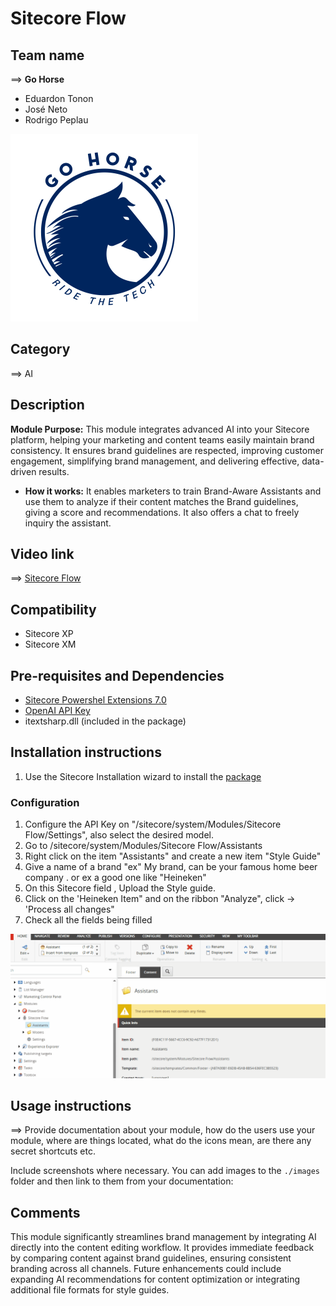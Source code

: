 # Sitecore Flow

## Team name

⟹ **Go Horse**

- Eduardon Tonon
- José Neto
- Rodrigo Peplau

![Go Horse](docs/images/Gohorse-300x300.png)

## Category

⟹ AI

## Description

**Module Purpose:**
This module integrates advanced AI into your Sitecore platform, helping your marketing and content teams easily maintain brand consistency. It ensures brand guidelines are respected, improving customer engagement, simplifying brand management, and delivering effective, data-driven results.

- **How it works:**
  It enables marketers to train Brand-Aware Assistants and use them to analyze if their content matches the Brand guidelines, giving a score and recommendations. It also offers a chat to freely inquiry the assistant.

## Video link

⟹ [Sitecore Flow](https://youtu.be/_t2V36GUc2I)

## Compatibility

- Sitecore XP
- Sitecore XM

## Pre-requisites and Dependencies

- [Sitecore Powershel Extensions 7.0](https://github.com/SitecorePowerShell/Console/releases/tag/7.0)
- [OpenAI API Key](CreatingAPIKeys.md)
- itextsharp.dll (included in the package)


## Installation instructions

1. Use the Sitecore Installation wizard to install the [package](#link-to-package)

### Configuration

1. Configure the API Key on "/sitecore/system/Modules/Sitecore Flow/Settings", also select the desired model.
2. Go to /sitecore/system/Modules/Sitecore Flow/Assistants
3. Right click on the item "Assistants" and create a new item "Style Guide"
4. Give a name of a brand "ex" My brand, can be your famous home beer company . or ex a good one like "Heineken"
5. On this Sitecore field , Upload the Style guide.
6. Click on the 'Heineken Item" and on the ribbon "Analyze", click -> 'Process all changes"
7. Check all the fields being filled

![configuration](docs/images/configuration.gif?raw=true "configuration")

## Usage instructions

⟹ Provide documentation about your module, how do the users use your module, where are things located, what do the icons mean, are there any secret shortcuts etc.

Include screenshots where necessary. You can add images to the `./images` folder and then link to them from your documentation:

## Comments

This module significantly streamlines brand management by integrating AI directly into the content editing workflow. It provides immediate feedback by comparing content against brand guidelines, ensuring consistent branding across all channels. Future enhancements could include expanding AI recommendations for content optimization or integrating additional file formats for style guides.

